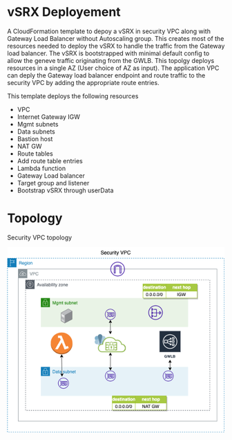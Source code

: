 # vSRX Deployement

A CloudFormation template to depoy a vSRX in security VPC along with Gateway Load Balancer without Autoscaling group. This creates most of the resources needed to deploy the vSRX to handle the traffic from the Gateway load balancer. The vSRX is bootstrapped with minimal default config to allow the geneve traffic originating from the GWLB. This topolgy deploys resources in a single AZ (User choice of AZ as input). The application VPC can deply the Gateway load balancer endpoint and route traffic to the security VPC by adding the appropriate route entries.

This template deploys the following resources

* VPC
* Internet Gateway IGW
* Mgmt subnets
* Data subnets
* Bastion host
* NAT GW
* Route tables
* Add route table entries
* Lambda function
* Gateway Load balancer
* Target group and listener
* Bootstrap vSRX through userData

# Topology

Security VPC topology

![Alt text](vsrx_aws_gwlb_security_no_asg_no_az.png?raw=true "Topology")
